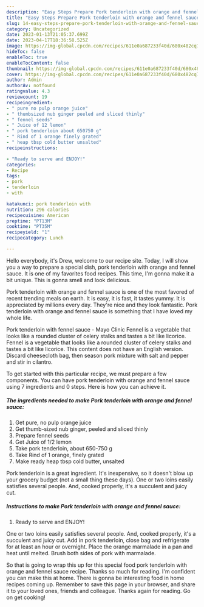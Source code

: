 ```yaml
---
description: "Easy Steps Prepare Pork tenderloin with orange and fennel sauce the Delicious}"
title: "Easy Steps Prepare Pork tenderloin with orange and fennel sauce the Delicious}"
slug: 14-easy-steps-prepare-pork-tenderloin-with-orange-and-fennel-sauce-the-delicious
category: Uncategorized
date: 2023-01-13T21:05:37.699Z
date: 2023-04-17T18:36:58.525Z
image: https://img-global.cpcdn.com/recipes/611e0a687233f40d/680x482cq70/pork-tenderloin-with-orange-and-fennel-sauce-recipe-main-photo.jpg
hideToc: false
enableToc: true
enableTocContent: false
thumbnail: https://img-global.cpcdn.com/recipes/611e0a687233f40d/680x482cq70/pork-tenderloin-with-orange-and-fennel-sauce-recipe-main-photo.jpg
cover: https://img-global.cpcdn.com/recipes/611e0a687233f40d/680x482cq70/pork-tenderloin-with-orange-and-fennel-sauce-recipe-main-photo.jpg
author: Admin
authorAv: notfound
ratingvalue: 4.3
reviewcount: 19
recipeingredient:
- " pure no pulp orange juice"
- " thumbsized nub ginger peeled and sliced thinly"
- " fennel seeds"
- " Juice of 12 lemon"
- " pork tenderloin about 650750 g"
- " Rind of 1 orange finely grated"
- " heap tbsp cold butter unsalted"
recipeinstructions:

- "Ready to serve and ENJOY!"
categories:
- Recipe
tags:
- pork
- tenderloin
- with

katakunci: pork tenderloin with 
nutrition: 296 calories
recipecuisine: American
preptime: "PT13M"
cooktime: "PT35M"
recipeyield: "1"
recipecategory: Lunch

---
```



Hello everybody, it's Drew, welcome to our recipe site. Today, I will show you a way to prepare a special dish, pork tenderloin with orange and fennel sauce. It is one of my favorites food recipes. This time, I'm gonna make it a bit unique. This is gonna smell and look delicious.

Pork tenderloin with orange and fennel sauce is one of the most favored of recent trending meals on earth. It is easy, it is fast, it tastes yummy. It is appreciated by millions every day. They're nice and they look fantastic. Pork tenderloin with orange and fennel sauce is something that I have loved my whole life.

Pork tenderloin with fennel sauce - Mayo Clinic Fennel is a vegetable that looks like a rounded cluster of celery stalks and tastes a bit like licorice. Fennel is a vegetable that looks like a rounded cluster of celery stalks and tastes a bit like licorice. This content does not have an English version. Discard cheesecloth bag, then season pork mixture with salt and pepper and stir in cilantro.


To get started with this particular recipe, we must prepare a few components. You can have pork tenderloin with orange and fennel sauce using 7 ingredients and 0 steps. Here is how you can achieve it.

<!--inarticleads1-->

##### The ingredients needed to make Pork tenderloin with orange and fennel sauce:

1. Get  pure, no pulp orange juice
1. Get  thumb-sized nub ginger, peeled and sliced thinly
1. Prepare  fennel seeds
1. Get  Juice of 1/2 lemon
1. Take  pork tenderloin, about 650-750 g
1. Take  Rind of 1 orange, finely grated
1. Make ready  heap tbsp cold butter, unsalted


Pork tenderloin is a great ingredient. It&#39;s inexpensive, so it doesn&#39;t blow up your grocery budget (not a small thing these days). One or two loins easily satisfies several people. And, cooked properly, it&#39;s a succulent and juicy cut. 

<!--inarticleads2-->

##### Instructions to make Pork tenderloin with orange and fennel sauce:


1. Ready to serve and ENJOY!

One or two loins easily satisfies several people. And, cooked properly, it&#39;s a succulent and juicy cut. Add in pork tenderloin, close bag and refrigerate for at least an hour or overnight. Place the orange marmalade in a pan and heat until melted. Brush both sides of pork with marmalade. 

So that is going to wrap this up for this special food pork tenderloin with orange and fennel sauce recipe. Thanks so much for reading. I'm confident you can make this at home. There is gonna be interesting food in home recipes coming up. Remember to save this page in your browser, and share it to your loved ones, friends and colleague. Thanks again for reading. Go on get cooking!

